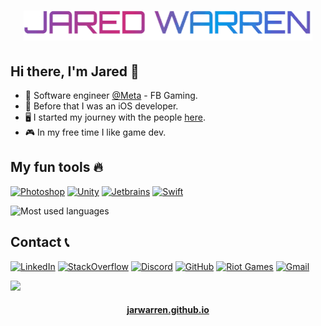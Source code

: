 <h1 align="center">
  <img src="https://raw.githubusercontent.com/jarwarren/jarwarren/master/name.gif" alt="Jared Warren" />
</h1>

## Hi there, I'm Jared 👋
- 🏢 Software engineer [@Meta](https://github.com/facebook) - FB Gaming.
- 📱 Before that I was an iOS developer.
- 🖥️ I started my journey with the people [here](https://statefulacademy.com/).
- 🎮 In my free time I like game dev.


## My fun tools 🔥
<a href="https://www.adobe.com/products/photoshop.html"><img alt="Photoshop" src="https://img.shields.io/badge/Photoshop-31A8FF?style=for-the-badge&logo=Adobe%20Photoshop&logoColor=black"/></a>
<a href="https://unity.com/"><img alt="Unity" src="https://img.shields.io/badge/Unity-7D7D7D?style=for-the-badge&logo=unity&logoColor=white"/></a>
<a href="https://www.jetbrains.com/"><img alt="Jetbrains" src="https://img.shields.io/badge/Jetbrains-DD1265?style=for-the-badge&logo=Jetbrains&logoColor=white"/></a>
<a href="https://forums.swift.org/"><img alt="Swift" src="https://img.shields.io/badge/Swift-FA7343?style=for-the-badge&logo=swift&logoColor=white"/></a>

![Most used languages](https://github-readme-stats.vercel.app/api/top-langs/?username=JarWarren&layout=compact&theme=dracula)

## Contact 📞
<a href="https://www.linkedin.com/in/jarwarren/"><img alt="LinkedIn" src="https://img.shields.io/badge/JarWarren-0077B5?logo=linkedin&logoColor=white"/></a>
<a href="https://stackoverflow.com/users/11619868/jarwarren"><img alt="StackOverflow" src="https://img.shields.io/badge/JarWarren-FE7A16?logo=stack-overflow&logoColor=white"/></a>
<a href="https://discord.com/"><img alt="Discord" src="https://img.shields.io/badge/JarWarren_6554-5865F2?logo=discord&logoColor=white"/></a>
<a href="https://github.com/JarWarren"><img alt="GitHub" src="https://img.shields.io/badge/JarWarren-100000?logo=github&logoColor=white"/></a>
<a href="https://na.op.gg/summoners/na/Hide%2Bon%2BAhri"><img alt="Riot Games" src="https://img.shields.io/badge/Hide_on_Ahri-D32936?logo=riot-games&logoColor=white"/></a>
<a href="mailto:wrrn24@gmail.com"><img alt="Gmail" src="https://img.shields.io/badge/wrrn24-D14836?logo=gmail&logoColor=white"/></a>

![](https://hits.seeyoufarm.com/api/count/incr/badge.svg?url=https%3A%2F%2Fgithub.com%2Fjarwarren1212%2Fhit-counter)

<h4 align="center">
  <a href="https://jarwarren.github.io">jarwarren.github.io</a>
</h4>
